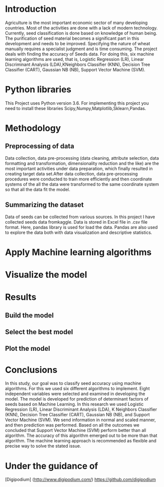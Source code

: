 # Introduction
Agriculture is the most important economic sector of many developing countries. Most of the activities are done with a lack of modern technology. Currently, seed classification is done based on knowledge of human being. The purification of seed material becomes a significant part in this development and needs to be improved. Specifying the nature of wheat manually requires a specialist judgment and is time consuming.
The project deals with finding the accuracy of Seeds data. For doing this, six machine learning algorithms are used, that is, Logistic Regression (LR), Linear Discriminant Analysis (LDA),KNeighbors Classifier (KNN), Decision Tree Classifier (CART), Gaussian NB (NB), Support Vector Machine (SVM).
# Python libraries 
This Project uses Python version 3.6. For implementing this project you need to install these libraries
Scipy,Numpy,Matplotlib,Sklearn,Pandas.

# Methodology
## Preprocessing of data
Data collection, data pre-processing (data cleaning, attribute selection, data formatting and transformation, dimensionality reduction and the like) are the most important activities under data preparation, which finally resulted in creating target data set.After data collection, data pre-processing procedures were conducted to train more efficiently and then coordinate systems of the all the data were transformed to the same coordinate system so that all the data fit the model.
## Summarizing the dataset
Data of seeds can be collected from various sources. In this project I have collected seeds data fromkaggle. Data is stored in Excel file in .csv file format. Here, pandas library is used for load the data. Pandas are also used to explore the data both with data visualization and descriptive statistics.

# Apply Machine learning algorithms
# Visualize the model
# Results
## Build the model 
## Select the best model 
## Plot the model

# Conclusions
In this study, our goal was to classify seed accuracy using machine algorithms. For this we used six different algorithms to implement. Eight independent variables were selected and examined in developing the model. The model is developed for prediction of determinant factors of seeds based on Machine Learning.
In this research we used Logistic Regression (LR), Linear Discriminant Analysis (LDA), K Neighbors Classifier (KNN), Decision Tree Classifier (CART), Gaussian NB (NB), and Support Vector Machine (SVM). We send information in normal and scaled manner, and then prediction was performed. Based on all the outcomes we concluded that Support Vector Machine (SVM) perform better than all algorithm. The accuracy of this algorithm emerged out to be more than that algorithm. The machine learning approach is recommended as flexible and precise way to solve the stated issue.

# Under the guidance of 
[Digipodium] (http://www.digipodium.com/)
https://github.com/digipodium


